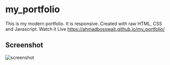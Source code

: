 # my_portfolio
This is my modern portfolio. It is responsive.
Created with raw HTML, CSS and Javascript.
Watch it Live https://ahmadbosswait.github.io/my_portfolio/

## Screenshot
![screenshot](https://user-images.githubusercontent.com/30505428/43585544-4a94a49e-965d-11e8-964f-df9575456e99.jpg)
